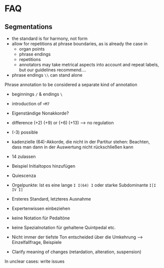 # FAQ

## Segmentations

* the standard is for harmony, not form
* allow for repetitions at phrase boundaries, as is already the case in
  * organ points
  * phrase endings
  * repetitions
  * annotators may take metrical aspects into account and repeat labels, but our guidelines recommend....
* phrase endings `\\` can stand alone

Phrase annotation to be considered a separate kind of annotation
* beginnings `/` & endings `\` 

* introduction of `+M7`

* Eigenständige Nonakkorde?

* difference (+2) (+9) or (+6) (+13) --> no regulation
* (-3) possible

* kadenzielle (64)-Akkorde, die nicht in der Partitur stehen: Beachten, dass man dann in der Auswertung nicht rückschließen kann

* 14 zulassen

* Beispiel Initialtopos hinzufügen
* Quiescenza

* Orgelpunkte: Ist es eine lange `I I(64) I` oder starke Subdominante `I[I IV I]`
* Ersteres Standard, letzteres Ausnahme
* Expertenwissen einbeziehen
* keine Notation für Pedaltöne
* keine Spezialnotation für gehaltene Quintpedal etc.



* Nicht immer der tiefste Ton entscheided über die Umkehrung --> Einzelfallfrage, Beispiele

* Clarify meaning of changes (retardation, alteration, suspension)

In unclear cases: write issues
